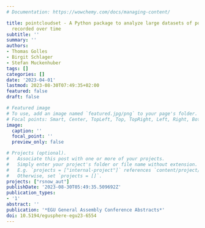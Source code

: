 ```yaml
---
# Documentation: https://wowchemy.com/docs/managing-content/

title: pointcloudset - A Python package to analyze large datasets of point clouds
  recorded over time
subtitle: ''
summary: ''
authors:
- Thomas Golles
- Birgit Schlager
- Stefan Muckenhuber
tags: []
categories: []
date: '2023-04-01'
lastmod: 2023-08-30T07:49:35+02:00
featured: false
draft: false

# Featured image
# To use, add an image named `featured.jpg/png` to your page's folder.
# Focal points: Smart, Center, TopLeft, Top, TopRight, Left, Right, BottomLeft, Bottom, BottomRight.
image:
  caption: ''
  focal_point: ''
  preview_only: false

# Projects (optional).
#   Associate this post with one or more of your projects.
#   Simply enter your project's folder or file name without extension.
#   E.g. `projects = ["internal-project"]` references `content/project/deep-learning/index.md`.
#   Otherwise, set `projects = []`.
projects: ["rsnow_aut"]
publishDate: '2023-08-30T05:49:35.509692Z'
publication_types:
- '1'
abstract: ''
publication: '*EGU General Assembly Conference Abstracts*'
doi: 10.5194/egusphere-egu23-6554
---
```

